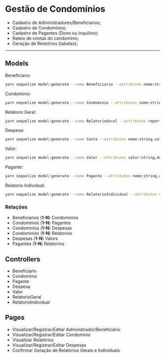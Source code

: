 # Gestão de Condomínios

- Cadastro de Administradores/Beneficiarios;
- Cadastro de Condomínios;
- Cadastro de Pagantes (Dono ou Inquilino);
- Rateio de contas do condomínio;
- Geração de Relatórios (tabelas);

---

## Models

Beneficiario:

```bash
yarn sequelize model:generate --name Beneficiario --attributes nome:string,cprf:string,token_acesso:string,token_conta:string,cep:string,uf:string,localidade:string,bairro:string,logradouro:string,numero:string,complemento:string
```

Condominio:

```bash
yarn sequelize model:generate --name Condominio --attributes nome:string,cep:string,uf:string,localidade:string,bairro:string,logradouro:string,numero:string,beneficiarioId:integer
```

Relatorio Geral:

```bash
yarn sequelize model:generate --name RelatorioGeral --attributes report:string,condominioId:integer
```

Despesa:

```bash
yarn sequelize model:generate --name Conta --attributes nome:string,valor:string,rateioAutomatico:boolean,permanente:boolean,condominioId:integer
```

Valor:

```bash
yarn sequelize model:generate --name Valor --attributes valor:string,despesaId:integer,paganteId:integer
```

Pagante:

```bash
yarn sequelize model:generate --name Pagante --attributes nome:string,cprf:string,complemento:string,fracao:string,condominioId:integer
```

Relatorio Individual:

```bash
yarn sequelize model:generate --name RelatorioIndividual --attributes report:string,paganteId:integer
```

### Relações

- Beneficiarios (**1-N**) Condominios
- Condominios (**1-N**) Pagantes
- Condominios (**1-N**) Despesas
- Condominios (**1-N**) Relatorios
- Despesas (**1-N**) Valors
- Pagantes (**1-N**) Relatorios

## Controllers

- Beneficiario
- Condominio
- Pagante
- Despesa
- Valor
- RelatorioGeral
- RelatorioIndividual

## Pages

- Visualizar/Registrar/Editar Administrador/Beneficiário
- Visualizar/Registrar/Editar Condomínio
- Visualizar Relatórios
- Visualizar/Registrar/Editar Despesas
- Confirmar Geração de Relatórios Gerais e Individuais
